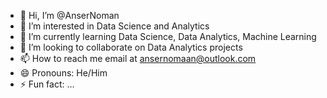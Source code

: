 - 👋 Hi, I’m @AnserNoman
- 👀 I’m interested in Data Science and Analytics
- 🌱 I’m currently learning Data Science, Data Analytics, Machine Learning
- 💞️ I’m looking to collaborate on Data Analytics projects
- 📫 How to reach me email at ansernomaan@outlook.com
- 😄 Pronouns: He/Him
- ⚡ Fun fact: ...

<!---
AnserNoman/AnserNoman is a ✨ special ✨ repository because its `README.md` (this file) appears on your GitHub profile.
You can click the Preview link to take a look at your changes.
--->
